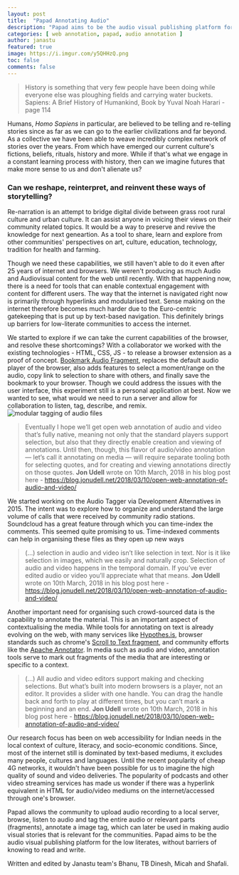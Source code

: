 ```yaml
---
layout: post
title:  "Papad Annotating Audio"
description: "Papad aims to be the audio visual publishing platform for the low literates, without barriers of knowing to read and write."
categories: [ web annotation, papad, audio annotation ]
author: janastu
featured: true
image: https://i.imgur.com/y5QHHzQ.png
toc: false
comments: false
---
```



> History is something that very few people have been doing while everyone else was ploughing fields and carrying water buckets.
Sapiens: A Brief History of Humankind, Book by Yuval Noah Harari - page 114
>

Humans, *Homo Sapiens* in particular, are believed to be telling and re-telling stories since as far as we can go to the earlier civilizations and far beyond. As a collective we have been able to weave incredibly complex network of stories over the years. From which have emerged our current culture's fictions, beliefs, rituals, history and more. While if that's what we engage in a constant learning process with history, then can we imagine futures that make more sense to us and don't alienate us? 

### Can we reshape, reinterpret, and reinvent these ways of storytelling?

Re-narration is an attempt to bridge digital divide  between grass root rural culture and urban culture. It can assist anyone in voicing their views on their community related topics. It would be a way to preserve and revive the knowledge for next geneartion. As a tool to share, learn and explore from other communities' perspectives on art, culture, education, technology, tradition for health and farming.

Though we need these capabilities, we still haven't able to do it even after 25 years of internet and browsers. We weren't producing as much Audio and Audiovisual content for the web until recently. With that happening now, there is a need for tools that can enable contextual engagement with content for different users. The way that the internet is navigated right now is  primarily through hyperlinks and modularised text. Sense making on the internet therefore becomes much harder due to the Euro-centric gatekeeping that is put up by text-based navigation. This definitely brings up barriers for low-literate communities to access the internet.

We started to explore if we can take the current capabilities of the browser, and resolve these shortcomings? With a collaborator we worked with the existing technologies - HTML, CSS, JS - to  release a browser extension as a proof of concept. [Bookmark Audio Fragment](https://addons.mozilla.org/en-US/firefox/addon/bookmark-audio-fragment/), replaces the default audio player of the browser, also adds features to select a moment/range on the audio, copy link to selection to share with others, and finally save the bookmark to your browser. Though we could address the issues with the user interface, this experiment still is a personal application at best. Now we wanted to see, what would we need to run a server and allow for collaboration to listen, tag, describe, and remix.
![modular tagging of audio files](https://i.imgur.com/y5QHHzQ.png)

> Eventually I hope we’ll get open web annotation of audio and video that’s fully native, meaning not only that the standard players support selection, but also that they directly enable creation and viewing of annotations. Until then, though, this flavor of audio/video annotation — let’s call it annotating on media — will require separate tooling both for selecting quotes, and for creating and viewing annotations directly on those quotes. 
> **Jon Udell** wrote on 10th March, 2018 in his blog post here - https://blog.jonudell.net/2018/03/10/open-web-annotation-of-audio-and-video/
> 

We started working on the Audio Tagger via Development Alternatives in 2015. The intent was to explore how to organize and understand the large volume of calls that were received by community radio stations. Soundcloud has a great feature through which you can time-index the comments. This seemed quite promising to us. Time-indexed comments can help in organising these files as they open up new ways 

> (...) selection in audio and video isn’t like selection in text. Nor is it like selection in images, which we easily and naturally crop. Selection of audio and video happens in the temporal domain. If you’ve ever edited audio or video you’ll appreciate what that means.
> **Jon Udell** wrote on 10th March, 2018 in his blog post here - https://blog.jonudell.net/2018/03/10/open-web-annotation-of-audio-and-video/


Another important need for organising such crowd-sourced data is the capability to annotate the material. This is an important aspect of contextualising the media. While tools for annotating on text is already evolving on the web, with many services like [Hypothes.is](https://hypothes.is), browser standards such as chrome's [Scroll to Text fragment](https://chromestatus.com/feature/4733392803332096), and community efforts like the [Apache Annotator](https://annotator.apache.org/). In media such as audio and video, annotation tools serve to mark out fragments of the media that are interesting or specific to a context. 

> (...) All audio and video editors support making and checking selections. But what’s built into modern browsers is a player, not an editor. It provides a slider with one handle. You can drag the handle back and forth to play at different times, but you can’t mark a beginning and an end. 
> **Jon Udell** wrote on 10th March, 2018 in his blog post here - https://blog.jonudell.net/2018/03/10/open-web-annotation-of-audio-and-video/
> 

Our research focus has been on web accessibility for Indian needs in the local context of culture, literacy, and socio-economic conditions. Since, most of the internet still is dominated by text-based mediums, it excludes many people, cultures and languages. Until the recent popularity of cheap 4G networks, it wouldn't have been possible for us to imagine the high quality of sound and video deliveries. The popularity of podcasts and other video streaming services has made us wonder if there was a hyperlink equivalent in HTML for audio/video mediums on the internet/accessed through one's browser. 

Papad allows the community to upload audio recording to a local server, browse, listen to audio and tag the entire audio or relevant parts (fragments), annotate a image tag, which can later be used in making audio visual stories that is relevant for the communities. Papad aims to be the audio visual publishing platform for the low literates, without barriers of knowing to read and write.


Written and edited by Janastu team's Bhanu, TB Dinesh, Micah and Shafali.
